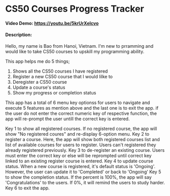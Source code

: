 # CS50 Courses Progress Tracker
#### Video Demo:  <https://youtu.be/5krUrXelcvo>
#### Description:

Hello, my name is Bao from Hanoi, Vietnam. I'm new to prramming and would like to take CS50 courses to upskill my programming ability.

This app helps me do 5 things;
1. Shows all the CS50 courses I have registered
2. Register a new CS50 course that I would lilke to
3. Deregister a CS50 course
4. Update a course's status
5. Show my progress or completion status

This app has a total of 6 menu key optionss for users to navigate and execute 5 features as mention above and the last one is to exit the app.
if the user do not enter the correct numeric key of respective function, the app will re-prompt the user untill the correct key is entered.

Key 1 to show all registered courses. If no registered course, the app will show "No registered coures" and re-display 6-option menu.
Key 2 to register a course. Here, the app will show both registered courses list and list of available courses for users to register. Users can't registered they already registered previously.
Key 3 to de-register an existing course. Users must enter the correct key or else will be reprompted until correct key linked to an existing register course is entered.
Key 4 to update course status. When a new course is registered, it's default status is 'Ongoing'. However, the user can update it to 'Completed' or back to 'Ongoing'
Key 5 to show the completion status. If the percent is 100%, the app will say 'Congratulations' to the users. If 0%, it will remind the users to study harder.
Key 6 to exit the app.





